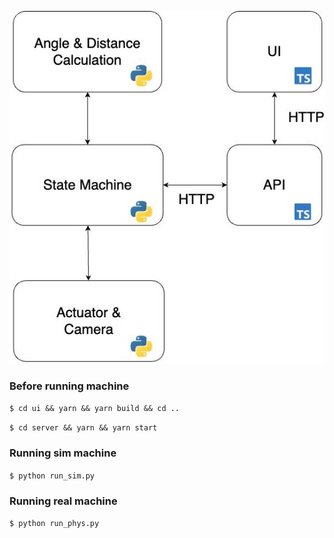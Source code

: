 ![Software diagram](../assets/software_diagram.jpg)

### Before running machine

`$ cd ui && yarn && yarn build && cd ..`

`$ cd server && yarn && yarn start`

### Running sim machine

`$ python run_sim.py`

### Running real machine

`$ python run_phys.py`
